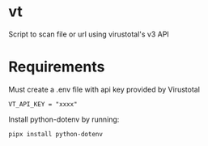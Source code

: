 # vt
Script to scan file or url using virustotal's v3 API
# Requirements
Must create a .env file with api key provided by Virustotal
```env
VT_API_KEY = "xxxx"
```
Install python-dotenv by running:
```bash
pipx install python-dotenv
```
